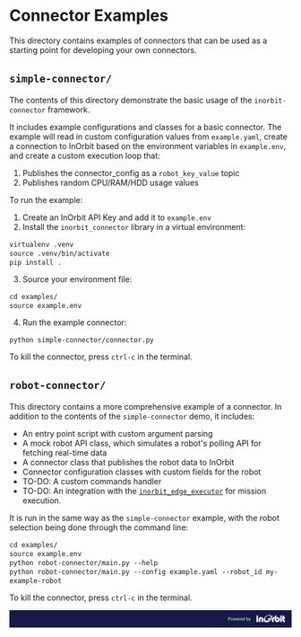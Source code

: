 # Connector Examples

This directory contains examples of connectors that can be used as a starting point for developing your own connectors.

## `simple-connector/` 

The contents of this directory demonstrate the basic usage of the `inorbit-connector` framework. 

It includes example configurations and classes for a basic connector. The example will read in custom
configuration values from `example.yaml`, create a connection to InOrbit based on the environment variables in
`example.env`, and create a custom execution loop that:

1) Publishes the connector_config as a `robot_key_value` topic
2) Publishes random CPU/RAM/HDD usage values

To run the example:

1) Create an InOrbit API Key and add it to `example.env`
2) Install the `inorbit_connector` library in a virtual environment:

```shell
virtualenv .venv
source .venv/bin/activate
pip install .
 ```

3) Source your environment file:

```shell
cd examples/
source example.env
```

4) Run the example connector:

```shell
python simple-connector/connector.py
```
   
To kill the connector, press `ctrl-c` in the terminal.

## `robot-connector/`

This directory contains a more comprehensive example of a connector. In addition to the contents of the `simple-connector` demo, it includes:

+ An entry point script with custom argument parsing
+ A mock robot API class, which simulates a robot's polling API for fetching real-time data
+ A connector class that publishes the robot data to InOrbit
+ Connector configuration classes with custom fields for the robot
+ TO-DO: A custom commands handler
+ TO-DO: An integration with the [`inorbit_edge_executor`](https://pypi.org/project/inorbit-edge-executor/) for mission execution.

It is run in the same way as the `simple-connector` example, with the robot selection being done through the command line:

```shell
cd examples/
source example.env
python robot-connector/main.py --help
python robot-connector/main.py --config example.yaml --robot_id my-example-robot
```

To kill the connector, press `ctrl-c` in the terminal.

![Powered by InOrbit](../assets/inorbit_github_footer.png)
